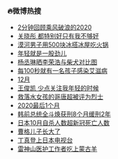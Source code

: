### :fire:微博热搜<br>
- <a href="https://s.weibo.com/weibo?q=%232%E5%88%86%E9%92%9F%E5%9B%9E%E9%A1%BE%E4%B9%98%E9%A3%8E%E7%A0%B4%E6%B5%AA%E7%9A%842020%23&Refer=new_time">2分钟回顾乘风破浪的2020</a><br>
- <a href="https://s.weibo.com/weibo?q=%E5%85%B3%E6%99%93%E5%BD%A4%20%E9%83%BD%E7%89%B9%E5%88%AB%E5%A5%BD%E5%8F%AA%E6%9C%89%E6%88%91%E4%B8%8D%E5%A4%9F%E5%A5%BD&Refer=top">关晓彤 都特别好只有我不够好</a><br>
- <a href="https://s.weibo.com/weibo?q=%23%E6%BC%A0%E6%B2%B3%E7%94%B7%E5%AD%90%E7%94%A8500%E5%9D%97%E5%86%B0%E6%90%AD%E5%86%B0%E5%B1%8B%E5%90%83%E7%81%AB%E9%94%85%23&Refer=top">漠河男子用500块冰搭冰屋吃火锅</a><br>
- <a href="https://s.weibo.comjavascript:void(0);">年轻就是一股劲儿</a><br>
- <a href="https://s.weibo.com/weibo?q=%E6%9D%A8%E4%B8%9E%E7%90%B3%E6%99%92%E6%9D%8E%E8%8D%A3%E6%B5%A9%E4%B8%8E%E6%9F%B4%E7%8A%AC%E5%AF%B9%E6%AF%94%E5%9B%BE&Refer=top">杨丞琳晒李荣浩与柴犬对比图</a><br>
- <a href="https://s.weibo.com/weibo?q=%23%E6%AF%8F100%E7%A7%92%E5%B0%B1%E6%9C%89%E4%B8%80%E5%90%8D%E5%AD%A9%E5%AD%90%E6%84%9F%E6%9F%93%E8%89%BE%E6%BB%8B%E7%97%85%23&Refer=top">每100秒就有一名孩子感染艾滋病</a><br>
- <a href="https://s.weibo.com/weibo?q=12%E6%9C%88&Refer=top">12月</a><br>
- <a href="https://s.weibo.com/weibo?q=%E7%8E%8B%E4%BF%8A%E5%87%AF%20%E5%B0%91%E7%82%B9%E5%85%B3%E6%B3%A8%E6%88%91%E5%B9%B4%E8%BD%BB%E7%9A%84%E6%97%B6%E5%80%99&Refer=top">王俊凯 少点关注我年轻的时候</a><br>
- <a href="https://s.weibo.com/weibo?q=%23%E6%95%91%E8%90%BD%E6%B0%B4%E5%A5%B3%E5%AD%A9%E7%9A%84%E5%93%A5%E5%94%90%E8%B6%85%E8%A2%AB%E8%AF%84%E4%B8%BA%E7%83%88%E5%A3%AB%23&Refer=top">救落水女孩的哥唐超被评为烈士</a><br>
- <a href="https://s.weibo.com/weibo?q=%232020%E6%9C%80%E5%90%8E1%E4%B8%AA%E6%9C%88%23&Refer=top">2020最后1个月</a><br>
- <a href="https://s.weibo.com/weibo?q=%E9%9F%A9%E5%89%8D%E6%80%BB%E7%BB%9F%E5%85%A8%E6%96%97%E7%84%95%E8%8E%B7%E5%88%918%E4%B8%AA%E6%9C%88%E7%BC%93%E5%88%912%E5%B9%B4&Refer=top">韩前总统全斗焕获刑8个月缓刑2年</a><br>
- <a href="https://s.weibo.com/weibo?q=%23%E6%97%A5%E6%9C%AC10%E6%9C%88%E8%87%AA%E6%9D%80%E4%BA%BA%E6%95%B0%E8%B6%85%E6%96%B0%E5%86%A0%E6%AD%BB%E4%BA%A1%E4%BA%BA%E6%95%B0%23&Refer=top">日本10月自杀人数超新冠死亡人数</a><br>
- <a href="https://s.weibo.com/weibo?q=%23%E6%9B%B9%E6%A0%BC%E5%84%BF%E5%AD%90%E9%95%BF%E5%A4%A7%E4%BA%86%23&Refer=top">曹格儿子长大了</a><br>
- <a href="https://s.weibo.com/weibo?q=%23%E4%B8%81%E7%9C%9F%E7%99%BB%E4%B8%8A%E6%97%A5%E6%9C%AC%E7%94%B5%E8%A7%86%E5%8F%B0%23&Refer=top">丁真登上日本电视台</a><br>
- <a href="https://s.weibo.com/weibo?q=%E9%9B%B7%E7%A5%9E%E5%B1%B1%E5%8C%BB%E6%8A%A4%E5%B7%A5%E4%BD%9C%E8%80%85%E5%90%83%E4%B8%8A%E8%92%99%E5%8F%A4%E7%BE%8A&Refer=top">雷神山医护工作者吃上蒙古羊</a><br>
